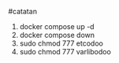 #catatan

1. docker compose up -d
2. docker compose down
3. sudo chmod 777 etcodoo
4. sudo chmod 777 varlibodoo
